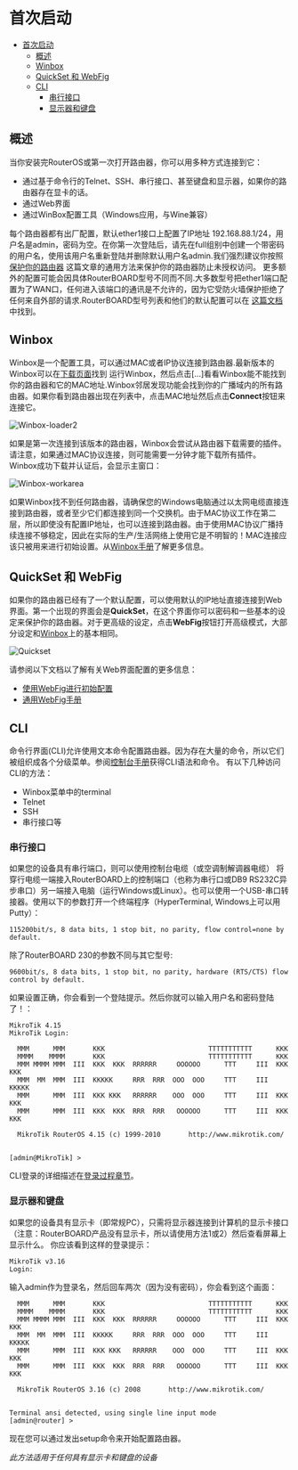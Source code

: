 # 首次启动

- [首次启动](#首次启动)
  - [概述](#概述)
  - [Winbox](#winbox)
  - [QuickSet 和 WebFig](#quickset-和-webfig)
  - [CLI](#cli)
    - [串行接口](#串行接口)
    - [显示器和键盘](#显示器和键盘)

## 概述

当你安装完RouterOS或第一次打开路由器，你可以用多种方式连接到它：

- 通过基于命令行的Telnet、SSH、串行接口、甚至键盘和显示器，如果你的路由器存在显卡的话。
- 通过Web界面
- 通过WinBox配置工具（Windows应用，与Wine兼容）

每个路由器都有出厂配置，默认ether1接口上配置了IP地址 192.168.88.1/24，用户名是admin，密码为空。在你第一次登陆后，请先在full组别中创建一个带密码的用户名，使用该用户名重新登陆并删除默认用户名admin.我们强烈建议你按照 [保护你的路由器]() 这篇文章的通用方法来保护你的路由器防止未授权访问。
更多额外的配置可能会因具体RouterBOARD型号不同而不同.大多数型号把ether1端口配置为了WAN口，任何进入该端口的通讯是不允许的，因为它受防火墙保护拒绝了任何来自外部的请求.RouterBOARD型号列表和他们的默认配置可以在 [这篇文档]() 中找到。

## Winbox

Winbox是一个配置工具，可以通过MAC或者IP协议连接到路由器.最新版本的Winbox可以在[下载页面](https://mikrotik.com/download)找到
运行Winbox，然后点击[...]看看Winbox能不能找到你的路由器和它的MAC地址.Winbox邻居发现功能会找到你的广播域内的所有路由器。如果你看到路由器出现在列表中，点击MAC地址然后点击**Connect**按钮来连接它。

![Winbox-loader2](https://wiki.mikrotik.com/images/thumb/a/aa/Winbox-loader2.png/400px-Winbox-loader2.png)

如果是第一次连接到该版本的路由器，Winbox会尝试从路由器下载需要的插件。请注意，如果通过MAC协议连接，则可能需要一分钟才能下载所有插件。 Winbox成功下载并认证后，会显示主窗口：

![Winbox-workarea](https://wiki.mikrotik.com/images/2/2f/Winbox-workarea.png)

如果Winbox找不到任何路由器，请确保您的Windows电脑通过以太网电缆直接连接到路由器，或者至少它们都连接到同一个交换机。由于MAC协议工作在第二层，所以即使没有配置IP地址，也可以连接到路由器。由于使用MAC协议广播持续连接不够稳定，因此在实际的生产/生活网络上使用它是不明智的！MAC连接应该只被用来进行初始设置。从[Winbox手册]()了解更多信息。

## QuickSet 和 WebFig

如果你的路由器已经有了一个默认配置，可以使用默认的IP地址直接连接到Web界面。第一个出现的界面会是**QuickSet**，在这个界面你可以密码和一些基本的设定来保护你的路由器。对于更高级的设定，点击**WebFig**按钮打开高级模式，大部分设定和[Winbox](#winbox)上的基本相同。

![Quickset](https://wiki.mikrotik.com/images/thumb/7/7c/Quickset.jpg/800px-Quickset.jpg)

请参阅以下文档以了解有关Web界面配置的更多信息：

- [使用WebFig进行初始配置]()
- [通用WebFig手册]()

## CLI

命令行界面(CLI)允许使用文本命令配置路由器。因为存在大量的命令，所以它们被组织成各个分级菜单。参阅[控制台手册]()获得CLI语法和命令。
有以下几种访问CLI的方法：

- Winbox菜单中的terminal
- Telnet
- SSH
- 串行接口等

### 串行接口

如果您的设备具有串行端口，则可以使用控制台电缆（或空调制解调器电缆）
将穿行电缆一端接入RouterBOARD上的控制端口（也称为串行口或DB9 RS232C异步串口）另一端接入电脑（运行Windows或Linux）。也可以使用一个USB-串口转接器。使用以下的参数打开一个终端程序（HyperTerminal, Windows上可以用Putty）：

``` 
115200bit/s, 8 data bits, 1 stop bit, no parity, flow control=none by default.
```

除了RouterBOARD 230的参数不同与其它型号:

``` 
9600bit/s, 8 data bits, 1 stop bit, no parity, hardware (RTS/CTS) flow control by default.
```

如果设置正确，你会看到一个登陆提示。然后你就可以输入用户名和密码登陆了！：

``` 
MikroTik 4.15
MikroTik Login: 

  MMM      MMM       KKK                          TTTTTTTTTTT      KKK
  MMMM    MMMM       KKK                          TTTTTTTTTTT      KKK
  MMM MMMM MMM  III  KKK  KKK  RRRRRR     OOOOOO      TTT     III  KKK  KKK
  MMM  MM  MMM  III  KKKKK     RRR  RRR  OOO  OOO     TTT     III  KKKKK
  MMM      MMM  III  KKK KKK   RRRRRR    OOO  OOO     TTT     III  KKK KKK
  MMM      MMM  III  KKK  KKK  RRR  RRR   OOOOOO      TTT     III  KKK  KKK

  MikroTik RouterOS 4.15 (c) 1999-2010       http://www.mikrotik.com/


[admin@MikroTik] > 
```

CLI登录的详细描述在[登录过程章节]()。

### 显示器和键盘

如果您的设备具有显示卡（即常规PC），只需将显示器连接到计算机的显示卡接口（注意：RouterBOARD产品没有显示卡，所以请使用方法1或2）然后查看屏幕上显示什么。 你应该看到这样的登录提示：

```
MikroTik v3.16
Login:
```

输入admin作为登录名，然后回车两次（因为没有密码），你会看到这个画面：

```
  MMM      MMM       KKK                          TTTTTTTTTTT      KKK
  MMMM    MMMM       KKK                          TTTTTTTTTTT      KKK
  MMM MMMM MMM  III  KKK  KKK  RRRRRR     OOOOOO      TTT     III  KKK  KKK
  MMM  MM  MMM  III  KKKKK     RRR  RRR  OOO  OOO     TTT     III  KKKKK
  MMM      MMM  III  KKK KKK   RRRRRR    OOO  OOO     TTT     III  KKK KKK
  MMM      MMM  III  KKK  KKK  RRR  RRR   OOOOOO      TTT     III  KKK  KKK 

  MikroTik RouterOS 3.16 (c) 2008       http://www.mikrotik.com/


Terminal ansi detected, using single line input mode
[admin@router] >
```

现在您可以通过发出setup命令来开始配置路由器。

*此方法适用于任何具有显示卡和键盘的设备*
